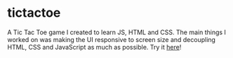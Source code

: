 # tictactoe
A Tic Tac Toe game I created to learn JS, HTML and CSS. The main things I worked on was making the UI responsive to screen size and decoupling HTML, CSS and JavaScript as much as possible.
Try it [here](https://ejh3.github.io/tictactoe/)!
